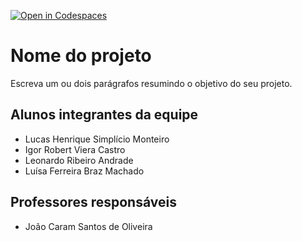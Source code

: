 [![Open in Codespaces](https://classroom.github.com/assets/launch-codespace-f4981d0f882b2a3f0472912d15f9806d57e124e0fc890972558857b51b24a6f9.svg)](https://classroom.github.com/open-in-codespaces?assignment_repo_id=10680954)
# Nome do projeto
Escreva um ou dois parágrafos resumindo o objetivo do seu projeto.

## Alunos integrantes da equipe

* Lucas Henrique Simplício Monteiro
* Igor Robert Viera Castro
* Leonardo Ribeiro Andrade
* Luísa Ferreira Braz Machado

## Professores responsáveis

* João Caram Santos de Oliveira

